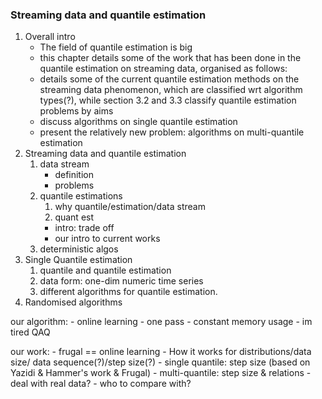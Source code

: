 ### Streaming data and quantile estimation

1. Overall intro
   - The field of quantile estimation is big
   - this chapter details some of the work that has been done in the quantile estimation on streaming data, organised as follows:
   - details some of the current quantile estimation methods on the streaming data phenomenon, which are classified wrt algorithm types(?), while section 3.2 and 3.3 classify quantile estimation problems by aims
   - discuss algorithms on single quantile estimation
   - present the relatively new problem: algorithms on multi-quantile estimation
2. Streaming data and quantile estimation
   1. data stream
      - definition
      - problems
      <!-- - models & maths? -->
   2. quantile estimations
      1. why quantile/estimation/data stream
      2. quant est
        - intro: trade off
        - our intro to current works
   3. deterministic algos
3. Single Quantile estimation
   1. quantile and quantile estimation
   2. data form: one-dim numeric time series
   3. different algorithms for quantile estimation.
4. Randomised algorithms

our algorithm:
    - online learning
    - one pass
    - constant memory usage
    - im tired QAQ

our work:
    - frugal == online learning
    - How it works for distributions/data size/ data sequence(?)/step size(?) 
    - single quantile: step size (based on Yazidi & Hammer's work & Frugal)
    - multi-quantile: step size & relations
    - deal with real data?
    - who to compare with?